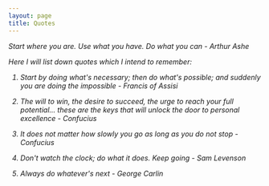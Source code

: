 ```yaml
---
layout: page
title: Quotes
---
```


<p class="message">
<i>Start where you are. Use what you have. Do what you can - <em>Arthur Ashe<em></i>
</p>

Here I will list down quotes which I intend to remember:

1. Start by doing what's necessary; then do what's possible; and suddenly you are doing the impossible - Francis of Assisi

2. The will to win, the desire to succeed, the urge to reach your full potential... these are the keys that will unlock the door to personal excellence - Confucius 

3. It does not matter how slowly you go as long as you do not stop - Confucius

4. Don't watch the clock; do what it does. Keep going - Sam Levenson

5. Always do whatever's next - George Carlin
